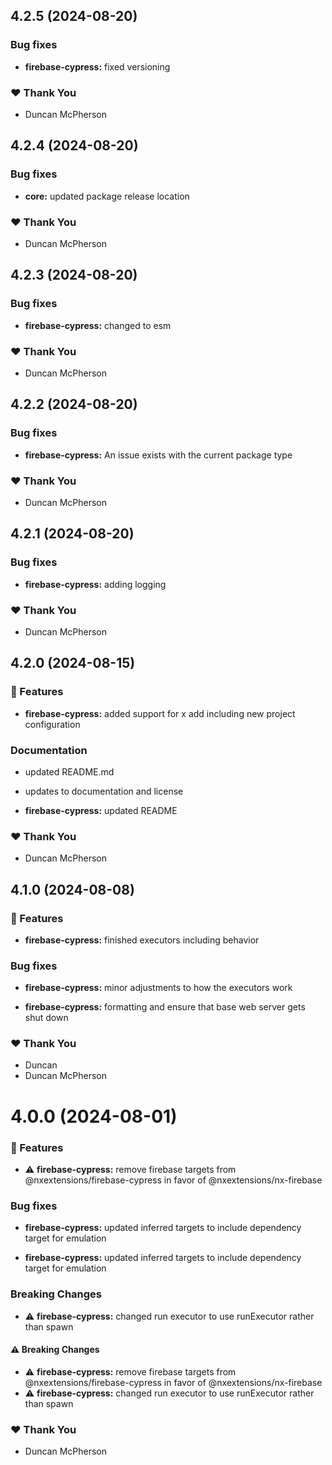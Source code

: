 ## 4.2.5 (2024-08-20)


### Bug fixes

- **firebase-cypress:** fixed versioning


### ❤️  Thank You

- Duncan McPherson

## 4.2.4 (2024-08-20)


### Bug fixes

- **core:** updated package release location


### ❤️  Thank You

- Duncan McPherson

## 4.2.3 (2024-08-20)


### Bug fixes

- **firebase-cypress:** changed to esm


### ❤️  Thank You

- Duncan McPherson

## 4.2.2 (2024-08-20)


### Bug fixes

- **firebase-cypress:** An issue exists with the current package type


### ❤️  Thank You

- Duncan McPherson

## 4.2.1 (2024-08-20)


### Bug fixes

- **firebase-cypress:** adding logging


### ❤️  Thank You

- Duncan McPherson

## 4.2.0 (2024-08-15)


### 🚀 Features

- **firebase-cypress:** added support for x add including new project configuration


### Documentation

- updated README.md

- updates to documentation and license

- **firebase-cypress:** updated README


### ❤️  Thank You

- Duncan McPherson

## 4.1.0 (2024-08-08)


### 🚀 Features

- **firebase-cypress:** finished executors including behavior


### Bug fixes

- **firebase-cypress:** minor adjustments to how the executors work

- **firebase-cypress:** formatting and ensure that base web server gets shut down


### ❤️  Thank You

- Duncan
- Duncan McPherson

# 4.0.0 (2024-08-01)


### 🚀 Features

- ⚠️  **firebase-cypress:** remove firebase targets from @nxextensions/firebase-cypress in favor of @nxextensions/nx-firebase


### Bug fixes

- **firebase-cypress:** updated inferred targets to include dependency target for emulation

- **firebase-cypress:** updated inferred targets to include dependency target for emulation


### Breaking Changes

- ⚠️  **firebase-cypress:** changed run executor to use runExecutor rather than spawn


#### ⚠️  Breaking Changes

- ⚠️  **firebase-cypress:** remove firebase targets from @nxextensions/firebase-cypress in favor of @nxextensions/nx-firebase
- ⚠️  **firebase-cypress:** changed run executor to use runExecutor rather than spawn

### ❤️  Thank You

- Duncan McPherson